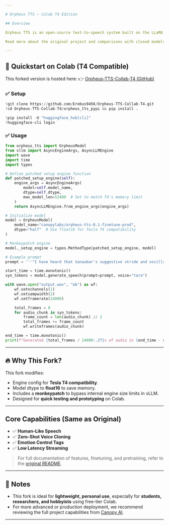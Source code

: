 ```yaml
---

# Orpheus TTS – Colab T4 Edition

## Overview

Orpheus TTS is an open-source text-to-speech system built on the LLaMA 3B backbone. This version has been **forked and modified** to work seamlessly with **Google Colab's free-tier T4 GPU**, enabling fast and efficient speech synthesis even without high-end hardware.

Read more about the original project and comparisons with closed models like Eleven Labs and PlayHT in the [official blog post](https://canopylabs.ai/model-releases).

---
```


## 🚀 Quickstart on Colab (T4 Compatible)

This forked version is hosted here:
👉 [Orpheus-TTS-Collab-T4 (GitHub)](https://github.com/Erebus9456/Orpheus-TTS-Collab-T4)

### ✅ Setup

```python
!git clone https://github.com/Erebus9456/Orpheus-TTS-Collab-T4.git
!cd Orpheus-TTS-Collab-T4/orpheus_tts_pypi && pip install .

!pip install -U "huggingface_hub[cli]"
!huggingface-cli login
```

### ✅ Usage

```python
from orpheus_tts import OrpheusModel
from vllm import AsyncEngineArgs, AsyncLLMEngine
import wave
import time
import types

# Define patched setup engine function
def patched_setup_engine(self):
    engine_args = AsyncEngineArgs(
        model=self.model_name,
        dtype=self.dtype,
        max_model_len=52400  # Set to match T4's memory limit
    )
    return AsyncLLMEngine.from_engine_args(engine_args)

# Initialize model
model = OrpheusModel(
    model_name="canopylabs/orpheus-tts-0.1-finetune-prod",
    dtype="half"  # Use float16 for Tesla T4 compatibility
)

# Monkeypatch engine
model._setup_engine = types.MethodType(patched_setup_engine, model)

# Example prompt
prompt = '''"I have heard that Sanaubar's suggestive stride and oscillating hips sent men to reveries of infidelity..."'''

start_time = time.monotonic()
syn_tokens = model.generate_speech(prompt=prompt, voice="tara")

with wave.open("output.wav", "wb") as wf:
    wf.setnchannels(1)
    wf.setsampwidth(2)
    wf.setframerate(24000)

    total_frames = 0
    for audio_chunk in syn_tokens:
        frame_count = len(audio_chunk) // 2
        total_frames += frame_count
        wf.writeframes(audio_chunk)

end_time = time.monotonic()
print(f"Generated {total_frames / 24000:.2f}s of audio in {end_time - start_time:.2f}s")
```

---

## 🔥 Why This Fork?

This fork modifies:

* Engine config for **Tesla T4 compatibility**.
* Model dtype to **float16** to save memory.
* Includes a **monkeypatch** to bypass internal engine size limits in vLLM.
* Designed for **quick testing and prototyping** on Colab.

---

## Core Capabilities (Same as Original)

* ✅ **Human-Like Speech**
* ✅ **Zero-Shot Voice Cloning**
* ✅ **Emotion Control Tags**
* ✅ **Low Latency Streaming**

> For full documentation of features, finetuning, and pretraining, refer to the [original README](https://github.com/canopyai/Orpheus-TTS).

---

## 📌 Notes

* This fork is ideal for **lightweight, personal use**, especially for **students, researchers, and hobbyists** using free-tier Colab.
* For more advanced or production deployment, we recommend reviewing the full project capabilities from [Canopy AI](https://github.com/canopyai/Orpheus-TTS).

---
